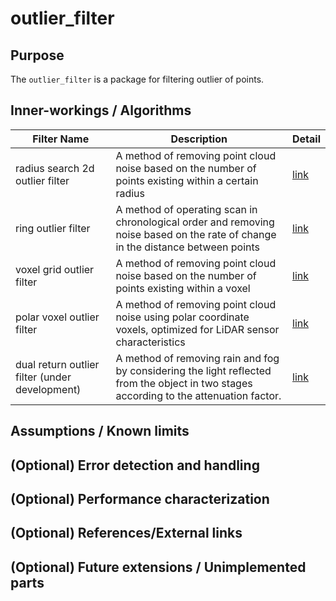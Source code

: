 # outlier_filter

## Purpose

The `outlier_filter` is a package for filtering outlier of points.

## Inner-workings / Algorithms

| Filter Name                                    | Description                                                                                                                             | Detail                                       |
| ---------------------------------------------- | --------------------------------------------------------------------------------------------------------------------------------------- | -------------------------------------------- |
| radius search 2d outlier filter                | A method of removing point cloud noise based on the number of points existing within a certain radius                                   | [link](./radius-search-2d-outlier-filter.md) |
| ring outlier filter                            | A method of operating scan in chronological order and removing noise based on the rate of change in the distance between points         | [link](./ring-outlier-filter.md)             |
| voxel grid outlier filter                      | A method of removing point cloud noise based on the number of points existing within a voxel                                            | [link](./voxel-grid-outlier-filter.md)       |
| polar voxel outlier filter                     | A method of removing point cloud noise using polar coordinate voxels, optimized for LiDAR sensor characteristics                       | [link](./polar-voxel-outlier-filter.md)      |
| dual return outlier filter (under development) | A method of removing rain and fog by considering the light reflected from the object in two stages according to the attenuation factor. | [link](./dual-return-outlier-filter.md)      |

## Assumptions / Known limits

## (Optional) Error detection and handling

## (Optional) Performance characterization

## (Optional) References/External links

## (Optional) Future extensions / Unimplemented parts
